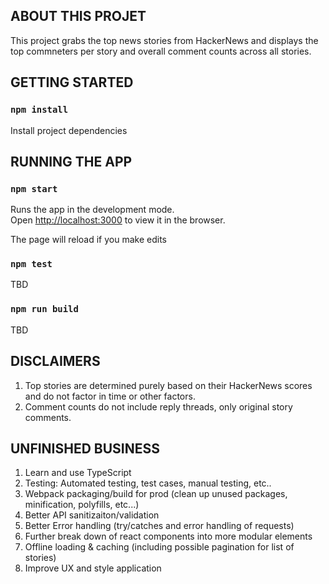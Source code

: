 
## ABOUT THIS PROJET

This project grabs the top news stories from HackerNews and displays the top commneters per story and overall comment counts across all stories.


## GETTING STARTED
### `npm install`

Install project dependencies

## RUNNING THE APP
### `npm start`

Runs the app in the development mode.<br />
Open [http://localhost:3000](http://localhost:3000) to view it in the browser.

The page will reload if you make edits

### `npm test`

TBD

### `npm run build`

TBD


## DISCLAIMERS

1. Top stories are determined purely based on their HackerNews scores and do not factor in time or other factors.
2. Comment counts do not include reply threads, only original story comments.


## UNFINISHED BUSINESS

1. Learn and use TypeScript
2. Testing: Automated testing, test cases, manual testing, etc..
3. Webpack packaging/build for prod (clean up unused packages, minification, polyfills, etc...)
4. Better API sanitizaiton/validation
5. Better Error handling (try/catches and error handling of requests)
6. Further break down of react components into more modular elements
7. Offline loading & caching (including possible pagination for list of stories)
8. Improve UX and style application
